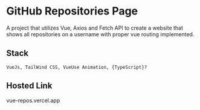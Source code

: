 # GitHub Repositories Page

A project that utilizes Vue, Axios and Fetch API to create a website that shows all repositories on a username with proper vue routing implemented.

## Stack
```
VueJs, TailWind CSS, VueUse Animation, {TypeScript}?
```

## Hosted Link

vue-repos.vercel.app

